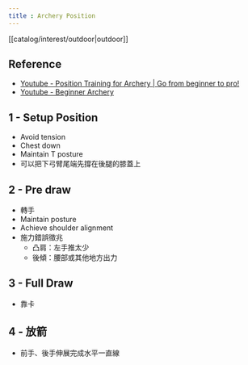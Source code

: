 ```yaml
---
title : Archery Position
---
```

[[catalog/interest/outdoor|outdoor]]

## Reference
- [Youtube - Position Training for Archery | Go from beginner to pro!](https://www.youtube.com/watch?v=Mm9eVw6LE1k)
- [Youtube - Beginner Archery](https://youtube.com/playlist?list=PLTq-knyIXsxJ4kkAcouCvJWwa-7kT_Vj7)
## 1 - Setup Position
- Avoid tension
- Chest down
- Maintain T posture
- 可以把下弓臂尾端先撐在後腿的膝蓋上
## 2 - Pre draw
- 轉手
- Maintain posture
- Achieve shoulder alignment
- 施力錯誤徵兆
	- 凸肩：左手推太少
	- 後傾：腰部或其他地方出力
## 3 - Full Draw
- 靠卡
## 4 - 放箭
- 前手、後手伸展完成水平一直線